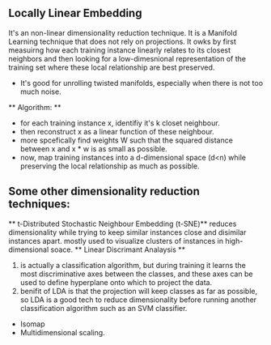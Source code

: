 ## Locally Linear Embedding

It's an non-linear dimensionality reduction technique. It is a Manifold Learning technique that does not rely on projections. It owks by first measuirng how each training instance linearly relates to its closest neighbors and then looking for a low-dimesnional representation of the training set where these local relationship are best preserved.

- It's good for unrolling twisted manifolds, especially when there is not too much noise.

** Algorithm: **
- for each training instance x, identifiy it's k closet neighbour.
- then reconstruct x as a linear function of these neighbour.
- more spcefically find weights W such that the squared distance between x and x * w is as small as possible.
- now, map training instances into a d-dimensional space (d<n) while preserving the local relationship as much as possible.


## Some other dimensionality reduction techniques:
** t-Distributed Stochastic Neighbour Embedding (t-SNE)** 
reduces dimensionality while trying to keep similar instances close and disimilar instances apart. mostly used to visualize clusters of instances in high-dimensional soace.
** Linear Discrimant Analaysis ** 
1. is actually a classification algorithm, but during training it learns the most discriminative axes between the classes, and these axes can be used to define hyperplane onto which to project the data.
2. benifit of LDA is that the projection will keep classes as far as possible, so LDA is a good tech to reduce dimensionality before running another classification algorithm such as an SVM classifier.
- Isomap
- Multidimensional scaling.
